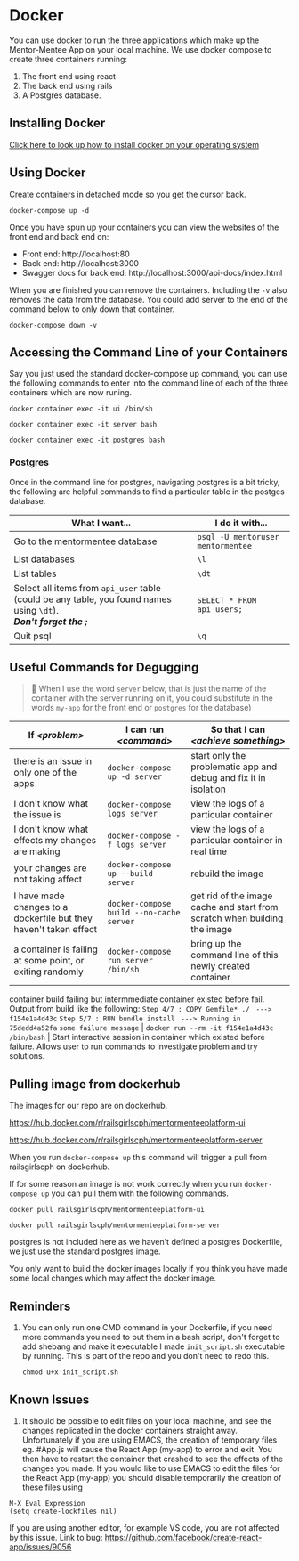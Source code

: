 # Docker

You can use docker to run the three applications which make up the Mentor-Mentee App on your local machine. We use docker compose to create three containers running: 

1. The front end using react
1. The back end using rails 
1. A Postgres database. 

## Installing Docker

[Click here to look up how to install docker on your operating system](https://docs.docker.com/engine/install/)

## Using Docker

Create containers in detached mode so you get the cursor back. 
```
docker-compose up -d
```

Once you have spun up your containers you can view the websites of the front end and back end on:

* Front end: http://localhost:80
* Back end: http://localhost:3000
* Swagger docs for back end: http://localhost:3000/api-docs/index.html

When you are finished you can remove the containers. Including the `-v` also removes the data from the database. You could add server to the end of the command below to only down that container. 

```
docker-compose down -v
```

## Accessing the Command Line of your Containers

Say you just used the standard docker-compose up command, you can use the following commands to enter into the command line of each of the three containers which are now runing. 

```
docker container exec -it ui /bin/sh

docker container exec -it server bash

docker container exec -it postgres bash
```

### Postgres
Once in the command line for postgres, navigating postgres is a bit tricky, the following are helpful commands to find a particular table in the postges database. 

What I want... | I do it with... 
-------------- | --------------- 
Go to the mentormentee database | `psql -U mentoruser mentormentee` 
List databases | `\l` 
List tables | `\dt` 
Select all items from `api_user` table (could be any table, you found names using `\dt`).<br>***Don't forget the ;*** | `SELECT * FROM api_users;` 
Quit psql | `\q` 

## Useful Commands for Degugging

> :memo: When I use the word `server` below, that is just the name of the container with the server running on it, you could substitute in the words `my-app` for the front end or `postgres` for the database)

If *&lt;problem>* | I can run *&lt;command>* | So that I can *&lt;achieve something>*
-------------- | --------------- | ----
there is an issue in only one of the apps | `docker-compose up -d server` | start only the problematic app and debug and fix it in isolation
I don't know what the issue is | `docker-compose logs server` | view the logs of a particular container
I don't know what effects my changes are making | `docker-compose -f logs server` | view the logs of a particular container in real time
your changes are not taking affect | `docker-compose up --build server` | rebuild the image
I have made changes to a dockerfile but they haven't taken effect | `docker-compose build --no-cache server` | get rid of the image cache and start from scratch when building the image
a container is failing at some point, or exiting randomly | `docker-compose run server /bin/sh` | bring up the command line of this newly created container
container build failing but intermmediate container existed before fail. Output from build like the following: 
`Step 4/7 : COPY Gemfile* ./`
` ---> f154e1a4d43c`
`Step 5/7 : RUN bundle install`
` ---> Running in 75dedd4a52fa`
`some failure message` | `docker run --rm -it f154e1a4d43c /bin/bash` | Start interactive session in container which existed before failure. Allows user to run commands to investigate problem and try solutions. 



## Pulling image from dockerhub

The images for our repo are on dockerhub. 

https://hub.docker.com/r/railsgirlscph/mentormenteeplatform-ui

https://hub.docker.com/r/railsgirlscph/mentormenteeplatform-server

When you run `docker-compose up` this command will trigger a pull from railsgirlscph on dockerhub. 

If for some reason an image is not work correctly when you run `docker-compose up` you can pull them with the following commands. 

`docker pull railsgirlscph/mentormenteeplatform-ui`

`docker pull railsgirlscph/mentormenteeplatform-server`

postgres is not included here as we haven't defined a postgres Dockerfile, we just use the standard postgres image.

You only want to build the docker images locally if you think you have made some local changes which may affect the docker image. 

## Reminders

1. You can only run one CMD command in your Dockerfile, if you need more commands you need to put them in a bash script, don't forget to add shebang and make it executable
I made `init_script.sh` executable by running. This is part of the repo and you don't need to redo this. 
    ```
    chmod u+x init_script.sh
    ```
## Known Issues 

1. It should be possible to edit files on your local machine, and see the changes replicated in the docker containers straight away. Unfortunately if you are using EMACS, the creation of temporary files eg. #App.js will cause the React App (my-app) to error and exit. You then have to restart the container that crashed to see the effects of the changes you made. 
If you would like to use EMACS to edit the files for the React App (my-app) you should disable temporarily the creation of these files using 
```
M-X Eval Expression
(setq create-lockfiles nil)
```
If you are using another editor, for example VS code, you are not affected by this issue. 
Link to bug: https://github.com/facebook/create-react-app/issues/9056
